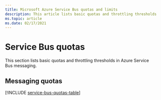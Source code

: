 ```yaml
---
title: Microsoft Azure Service Bus quotas and limits
description: This article lists basic quotas and throttling thresholds in Azure Service Bus messaging. For example - maximum number of namespaces per subscription. 
ms.topic: article
ms.date: 02/17/2021
---
```


# Service Bus quotas
This section lists basic quotas and throttling thresholds in Azure Service Bus messaging.

## Messaging quotas
[!INCLUDE [service-bus-quotas-table](../../includes/service-bus-quotas-table.md)]

